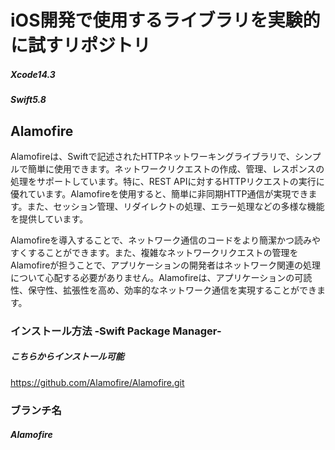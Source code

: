 # iOS開発で使用するライブラリを実験的に試すリポジトリ
##### Xcode14.3
##### Swift5.8

## Alamofire

Alamofireは、Swiftで記述されたHTTPネットワーキングライブラリで、シンプルで簡単に使用できます。ネットワークリクエストの作成、管理、レスポンスの処理をサポートしています。特に、REST APIに対するHTTPリクエストの実行に優れています。Alamofireを使用すると、簡単に非同期HTTP通信が実現できます。また、セッション管理、リダイレクトの処理、エラー処理などの多様な機能を提供しています。

Alamofireを導入することで、ネットワーク通信のコードをより簡潔かつ読みやすくすることができます。また、複雑なネットワークリクエストの管理をAlamofireが担うことで、アプリケーションの開発者はネットワーク関連の処理について心配する必要がありません。Alamofireは、アプリケーションの可読性、保守性、拡張性を高め、効率的なネットワーク通信を実現することができます。

### インストール方法 -Swift Package Manager-
##### こちらからインストール可能
https://github.com/Alamofire/Alamofire.git

### ブランチ名
##### Alamofire
